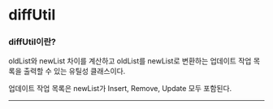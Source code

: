 # diffUtil
### diffUtil이란?

oldList와 newList 차이를 계산하고 oldList를 newList로 변환하는 업데이트 작업 목록을 출력할 수 있는 유틸성 클래스이다.

업데이트 작업 목록은 newList가 Insert, Remove, Update 모두 포함된다.

---
